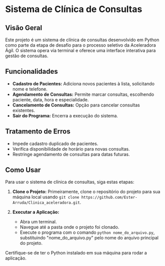# Sistema de Clínica de Consultas

## Visão Geral
Este projeto é um sistema de clínica de consultas desenvolvido em Python como parte da etapa de desafio para o processo seletivo da Aceleradora Ágil. O sistema opera via terminal e oferece uma interface interativa para gestão de consultas.

## Funcionalidades
- **Cadastro de Pacientes:** Adiciona novos pacientes à lista, solicitando nome e telefone.
- **Agendamento de Consultas:** Permite marcar consultas, escolhendo paciente, data, hora e especialidade.
- **Cancelamento de Consultas:** Opção para cancelar consultas existentes.
- **Sair do Programa:** Encerra a execução do sistema.

## Tratamento de Erros
- Impede cadastro duplicado de pacientes.
- Verifica disponibilidade de horário para novas consultas.
- Restringe agendamento de consultas para datas futuras.

## Como Usar
Para usar o sistema de clínica de consultas, siga estas etapas:

1. **Clone o Projeto:** Primeiramente, clone o repositório do projeto para sua máquina local usando `git clone https://github.com/Ester-Arruda/Clinica_aceleradora.git`.

2. **Executar a Aplicação:**
   - Abra um terminal.
   - Navegue até a pasta onde o projeto foi clonado.
   - Execute o programa com o comando `python nome_do_arquivo.py`, substituindo "nome_do_arquivo.py" pelo nome do arquivo principal do projeto.

Certifique-se de ter o Python instalado em sua máquina para rodar a aplicação.
